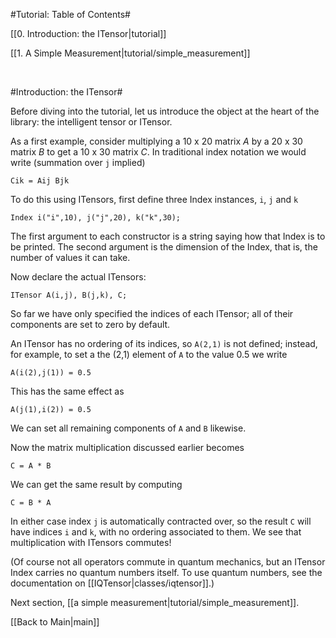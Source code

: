 #Tutorial: Table of Contents#

[[0. Introduction: the ITensor|tutorial]]

[[1. A Simple Measurement|tutorial/simple_measurement]]

</br>

#Introduction: the ITensor#

Before diving into the tutorial, let us introduce the object at the heart of the 
library: the intelligent tensor or ITensor.

As a first example, consider multiplying a 10 x 20 matrix _A_ by a 20 x 30 matrix _B_
to get a 10 x 30 matrix _C_. 
In traditional index notation we would write (summation over `j` implied)

`Cik = Aij Bjk`

To do this using ITensors, first define three Index instances, `i`, `j` and `k`

`Index i("i",10), j("j",20), k("k",30);`

The first argument to each constructor is a string saying how that Index is to be printed.
The second argument is the dimension of the Index, that is, the number of values it can take.

Now declare the actual ITensors:

`ITensor A(i,j), B(j,k), C;`

So far we have only specified the indices of each ITensor; all of their components are set to zero by default.

An ITensor has no ordering of its indices, so `A(2,1)` is not defined;
instead, for example, to set a the (2,1) element of `A` to the value 0.5 we write

`A(i(2),j(1)) = 0.5`

This has the same effect as

`A(j(1),i(2)) = 0.5`

We can set all remaining components of `A` and `B` likewise.

Now the matrix multiplication discussed earlier becomes

`C = A * B`

We can get the same result by computing

`C = B * A`

In either case index `j` is automatically contracted over, so the 
result `C` will have indices `i` and `k`, with no ordering associated
to them. We see that multiplication with ITensors commutes!

(Of course not all operators commute in quantum mechanics, but an ITensor Index carries no
quantum numbers itself. To use quantum numbers, see the documentation on [[IQTensor|classes/iqtensor]].)

Next section, [[a simple measurement|tutorial/simple_measurement]].

[[Back to Main|main]]
